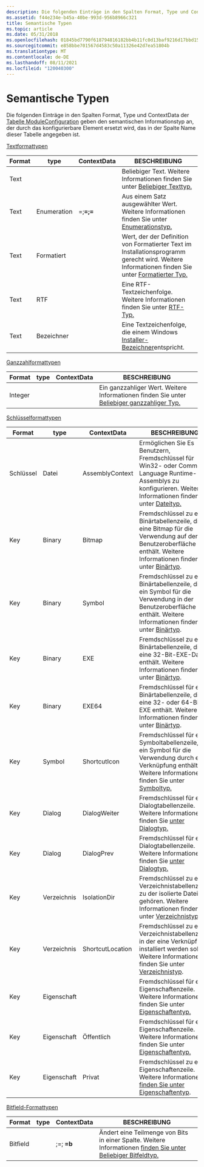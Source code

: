```yaml
---
description: Die folgenden Einträge in den Spalten Format, Type und ContextData der Tabelle ModuleConfiguration geben den semantischen Informationstyp an, der durch das konfigurierbare Element ersetzt wird, das in der Spalte Name dieser Tabelle angegeben ist.
ms.assetid: f44e234e-b45a-40be-993d-956b8966c321
title: Semantische Typen
ms.topic: article
ms.date: 05/31/2018
ms.openlocfilehash: 01845bd7790f618794816182bb4b11fc0d13baf9216d17bbd15c63a390a52a90
ms.sourcegitcommit: e858bbe701567d4583c50a11326e42d7ea51804b
ms.translationtype: MT
ms.contentlocale: de-DE
ms.lasthandoff: 08/11/2021
ms.locfileid: "120040300"
---
```

# <a name="semantic-types"></a>Semantische Typen

Die folgenden Einträge in den Spalten Format, Type und ContextData der [Tabelle ModuleConfiguration](moduleconfiguration-table.md) geben den semantischen Informationstyp an, der durch das konfigurierbare Element ersetzt wird, das in der Spalte Name dieser Tabelle angegeben ist.

[Textformattypen](text-format-types.md)



| Format | type       | ContextData                                                 | BESCHREIBUNG                                                                                                |
|--------|------------|-------------------------------------------------------------|------------------------------------------------------------------------------------------------------------|
| Text   |            |                                                             | Beliebiger Text. Weitere Informationen finden Sie unter [Beliebiger Texttyp.](arbitrary-text-type.md)                                        |
| Text   | Enumeration       | <A>=<a>;<B>=<b>;<C>=<c> | Aus einem Satz ausgewählter Wert. Weitere Informationen finden Sie unter [Enumerationstyp.](enum-type.md)                                                 |
| Text   | Formatiert  |                                                             | Wert, der der Definition von Formatierter Text im Installationsprogramm gerecht wird. Weitere Informationen finden Sie unter [Formatierter Typ.](formatted-type.md) |
| Text   | RTF        |                                                             | Eine RTF-Textzeichenfolge. Weitere Informationen finden Sie unter [RTF-Typ.](rtf-type.md)                                                          |
| Text   | Bezeichner |                                                             | Eine Textzeichenfolge, die einem Windows [Installer-Bezeichner](identifier.md)entspricht.                              |



 

[Ganzzahlformattypen](integer-format-types.md)



| Format  | type | ContextData | BESCHREIBUNG                                                                  |
|---------|------|-------------|------------------------------------------------------------------------------|
| Integer |      |             | Ein ganzzahliger Wert. Weitere Informationen finden Sie unter [Beliebiger ganzzahliger Typ.](arbitrary-integer-type.md) |



 

[Schlüsselformattypen](key-format-types.md)



| Format | type      | ContextData      | BESCHREIBUNG                                                                                                            |
|--------|-----------|------------------|------------------------------------------------------------------------------------------------------------------------|
| Schlüssel    | Datei      | AssemblyContext  | Ermöglichen Sie Es Benutzern, Fremdschlüssel für Win32- oder Common Language Runtime-Assemblys zu konfigurieren. Weitere Informationen finden Sie unter [Dateityp.](file-type.md) |
| Key    | Binary    | Bitmap           | Fremdschlüssel zu einer Binärtabellenzeile, die eine Bitmap für die Verwendung auf der Benutzeroberfläche enthält. Weitere Informationen finden Sie unter [Binärtyp](binary-type.md).                  |
| Key    | Binary    | Symbol             | Fremdschlüssel zu einer Binärtabellenzeile, die ein Symbol für die Verwendung in der Benutzeroberfläche enthält. Weitere Informationen finden Sie unter [Binärtyp](binary-type.md).                   |
| Key    | Binary    | EXE              | Fremdschlüssel zu einer Binärtabellenzeile, die eine 32-Bit-EXE-Datei enthält. Weitere Informationen finden Sie unter [Binärtyp](binary-type.md).                             |
| Key    | Binary    | EXE64            | Fremdschlüssel für eine Binärtabellenzeile, die eine 32- oder 64-Bit-EXE enthält. Weitere Informationen finden Sie unter [Binärtyp](binary-type.md).                       |
| Key    | Symbol      | ShortcutIcon     | Fremdschlüssel für eine Symboltabellenzeile, die ein Symbol für die Verwendung durch eine Verknüpfung enthält. Weitere Informationen finden Sie unter [Symboltyp.](icon-type.md)                |
| Key    | Dialog    | DialogWeiter       | Fremdschlüssel für eine Dialogtabellenzeile. Weitere Informationen finden Sie [unter Dialogtyp.](dialog-type.md)                                                 |
| Key    | Dialog    | DialogPrev       | Fremdschlüssel für eine Dialogtabellenzeile. Weitere Informationen finden Sie [unter Dialogtyp.](dialog-type.md)                                                 |
| Key    | Verzeichnis | IsolationDir     | Fremdschlüssel zu einer Verzeichnistabellenzeile, zu der isolierte Dateien gehören. Weitere Informationen finden Sie unter [Verzeichnistyp](directory-type.md).            |
| Key    | Verzeichnis | ShortcutLocation | Fremdschlüssel zu einer Verzeichnistabellenzeile, in der eine Verknüpfung installiert werden soll. Weitere Informationen finden Sie unter [Verzeichnistyp](directory-type.md).   |
| Key    | Eigenschaft  |                  | Fremdschlüssel für eine Eigenschaftenzeile. Weitere Informationen finden Sie unter [Eigenschaftentyp.](property-type.md)                                                 |
| Key    | Eigenschaft  | Öffentlich           | Fremdschlüssel für eine Eigenschaftenzeile. Weitere Informationen finden Sie unter [Eigenschaftentyp.](property-type.md)                                                 |
| Key    | Eigenschaft  | Privat          | Fremdschlüssel zu einer Eigenschaftenzeile. Weitere Informationen [finden Sie unter Eigenschaftentyp](property-type.md).                                                 |



 

[Bitfield-Formattypen](bitfield-format-types.md)



| Format   | type | ContextData                                  | BESCHREIBUNG                                                                                       |
|----------|------|----------------------------------------------|---------------------------------------------------------------------------------------------------|
| Bitfield |      | <mask>;<A>=<a>;<B> =b | Ändert eine Teilmenge von Bits in einer Spalte. Weitere Informationen [finden Sie unter Beliebiger Bitfeldtyp.](arbitrary-bitfield-type.md) |



 

 

 



